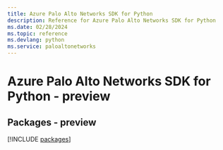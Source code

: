 ```yaml
---
title: Azure Palo Alto Networks SDK for Python
description: Reference for Azure Palo Alto Networks SDK for Python
ms.date: 02/28/2024
ms.topic: reference
ms.devlang: python
ms.service: paloaltonetworks
---
```

# Azure Palo Alto Networks SDK for Python - preview
## Packages - preview
[!INCLUDE [packages](palo-alto-networks-index.md)]